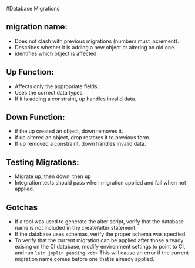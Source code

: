 #Database Migrations

## migration name:
 - Does not clash with previous migrations (numbers must increment).
 - Describes whether it is adding a new object or altering an old one.
 - identifies which object is affected.

## Up Function:
 - Affects only the appropriate fields.
 - Uses the correct data types.
 - If it is adding a constraint, up handles invalid data.

## Down Function:
 - if the up created an object, down removes it.
 - if up altered an object, drop restores it to previous form.
 - If up removed a constraint, down handles invalid data.

## Testing Migrations:
 - Migrate up, then down, then up
 - Integration tests should pass when migration applied and fail when not applied.

## Gotchas
 - If a tool was used to generate the alter script, verify that the database name is not included in the create/alter statement.
 - If the database uses schemas, verify the proper schema was specfied.
 - To verify that the current migration can be applied after those already exising on the CI database, modify environment settings to point to CI, and run `lein joplin pending <db>` This will cause an error if the current migration name comes before one that is already applied.
